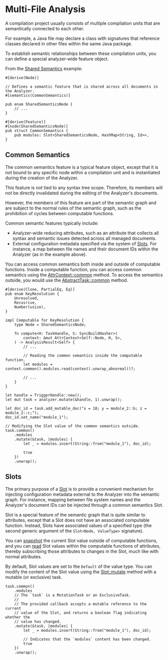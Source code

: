 <!------------------------------------------------------------------------------
  This file is part of "Lady Deirdre", a compiler front-end foundation
  technology.

  This work is proprietary software with source-available code.

  To copy, use, distribute, or contribute to this work, you must agree to
  the terms of the General License Agreement:

  https://github.com/Eliah-Lakhin/lady-deirdre/blob/master/EULA.md

  The agreement grants a Basic Commercial License, allowing you to use
  this work in non-commercial and limited commercial products with a total
  gross revenue cap. To remove this commercial limit for one of your
  products, you must acquire a Full Commercial License.

  If you contribute to the source code, documentation, or related materials,
  you must grant me an exclusive license to these contributions.
  Contributions are governed by the "Contributions" section of the General
  License Agreement.

  Copying the work in parts is strictly forbidden, except as permitted
  under the General License Agreement.

  If you do not or cannot agree to the terms of this Agreement,
  do not use this work.

  This work is provided "as is", without any warranties, express or implied,
  except where such disclaimers are legally invalid.

  Copyright (c) 2024 Ilya Lakhin (Илья Александрович Лахин).
  All rights reserved.
------------------------------------------------------------------------------->

# Multi-File Analysis

A compilation project usually consists of multiple compilation units that are
semantically connected to each other.

For example, a Java file may declare a class with signatures that reference
classes declared in other files within the same Java package.

To establish semantic relationships between these compilation units, you can
define a special analyzer-wide feature object.

From the [Shared Semantics](https://github.com/Eliah-Lakhin/lady-deirdre/tree/f350aaed30373a67694c3aba4d2cfd9874c2a656/work/crates/examples/src/shared_semantics) example:

```rust,noplayground
#[derive(Node)]

// Defines a semantic feature that is shared across all documents in the Analyzer.
#[semantics(CommonSemantics)]

pub enum SharedSemanticsNode {
    // ...
}

#[derive(Feature)]
#[node(SharedSemanticsNode)]
pub struct CommonSemantics {
    pub modules: Slot<SharedSemanticsNode, HashMap<String, Id>>,
}
```

## Common Semantics

The common semantics feature is a typical feature object, except that it is not
bound to any specific node within a compilation unit and is instantiated during
the creation of the Analyzer.

This feature is not tied to any syntax tree scope. Therefore, its members will
not be directly invalidated during the editing of the Analyzer's documents.

However, the members of this feature are part of the semantic graph and are
subject to the normal rules of the semantic graph, such as the prohibition of
cycles between computable functions.

Common semantic features typically include:

- Analyzer-wide reducing attributes, such as an attribute that collects all
  syntax and semantic issues detected across all managed documents.
- External configuration metadata specified via the system of
  [Slots](https://docs.rs/lady-deirdre/2.1.0/lady_deirdre/analysis/struct.Slot.html).
  For instance, a map between file names and their document IDs within the
  Analyzer (as in the example above).

You can access common semantics both inside and outside of computable
functions. Inside a computable function, you can access common semantics
using the [AttrContext::common](https://docs.rs/lady-deirdre/2.1.0/lady_deirdre/analysis/struct.AttrContext.html#method.common)
method. To access the semantics outside, you would use the
[AbstractTask::common](https://docs.rs/lady-deirdre/2.1.0/lady_deirdre/analysis/trait.AbstractTask.html#method.common)
method.

```rust,noplayground
#[derive(Clone, PartialEq, Eq)]
pub enum KeyResolution {
    Unresolved,
    Recusrive,
    Number(usize),
}

impl Computable for KeyResolution {
    type Node = SharedSemanticsNode;

    fn compute<H: TaskHandle, S: SyncBuildHasher>(
        context: &mut AttrContext<Self::Node, H, S>,
    ) -> AnalysisResult<Self> {
        // ...

        // Reading the common semantics inside the computable function.
        let modules = context.common().modules.read(context).unwrap_abnormal()?;
        
        // ...
    }
}

let handle = TriggerHandle::new();
let mut task = analyzer.mutate(&handle, 1).unwrap();

let doc_id = task.add_mutable_doc("x = 10; y = module_2::b; z = module_2::c;");
doc_id.set_name("module_1");

// Modifying the Slot value of the common semantics outside.
task.common()
    .modules
    .mutate(&task, |modules| {
        let _ = modules.insert(String::from("module_1"), doc_id);

        true
    })
    .unwrap();
```

## Slots

The primary purpose of a [Slot](https://docs.rs/lady-deirdre/2.1.0/lady_deirdre/analysis/struct.Slot.html)
is to provide a convenient mechanism for injecting configuration metadata
external to the Analyzer into the semantic graph. For instance, mapping between
file system names and the Analyzer's document IDs can be injected through a
common semantics Slot.

Slot is a special feature of the semantic graph that is quite similar to
attributes, except that a Slot does not have an associated computable function.
Instead, Slots have associated values of a specified type (the second generic
argument of the `Slot<Node, ValueType>` signature).

You can [snapshot](https://docs.rs/lady-deirdre/2.1.0/lady_deirdre/analysis/struct.Slot.html#method.snapshot)
the current Slot value outside of computable functions, and you can
[read](https://docs.rs/lady-deirdre/2.1.0/lady_deirdre/analysis/struct.Slot.html#method.read)
Slot values within the computable functions of attributes, thereby subscribing
those attributes to changes in the Slot, much like with normal attributes.

By default, Slot values are set to the `Default` of the value type. You can
modify the content of the Slot value using the
[Slot::mutate](https://docs.rs/lady-deirdre/2.1.0/lady_deirdre/analysis/struct.Slot.html#method.mutate)
method with a mutable (or exclusive) task.

```rust,noplayground
task.common()
    .modules
    // The `task` is a MutationTask or an ExclusiveTask.
    //
    // The provided callback accepts a mutable reference to the current
    // value of the Slot, and returns a boolean flag indicating whether the
    // value has changed.
    .mutate(&task, |modules| {
        let _ = modules.insert(String::from("module_1"), doc_id);

        // Indicates that the `modules` content has been changed.
        true
    })
    .unwrap();
```
